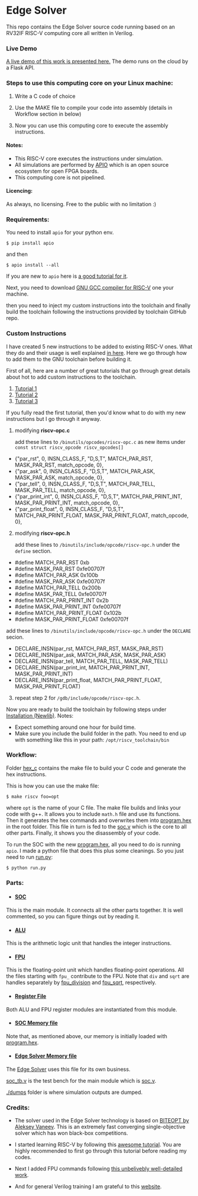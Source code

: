 # Edge Solver
This repo contains the Edge Solver source code running based on an RV32IF RISC-V computing core all written in Verilog.

### Live Demo
[A live demo of this work is presented here.](https://parniatech.com/demo)
The demo runs on the cloud by a Flask API.



### Steps to use this computing core on your Linux machine:

1. Write a C code of choice

2. Use the MAKE file to compile your code into assembly (details in Workflow section in below)

3. Now you can use this computing core to execute the assembly instructions.

#### Notes:
- This RISC-V core executes the instructions under simulation.
- All simulations are performed by [APIO](https://apiodoc.readthedocs.io/en/stable/) which is an open source ecosystem for open FPGA boards.
- This computing core is not pipelined.

#### Licencing:
As always, no licensing. Free to the public with no limitation :)



### Requirements:

You need to install `apio` for your python env.

    $ pip install apio
and then

    $ apio install --all

If you are new to `apio` here is [a good tutorial for it](https://www.youtube.com/watch?v=lLg1AgA2Xoo&list=PLEBQazB0HUyT1WmMONxRZn9NmQ_9CIKhb).

Next, you need to download [GNU GCC compiler for RISC-V](https://github.com/riscv-collab/riscv-gnu-toolchain) one your machine.

then you need to inject my custom instructions into the toolchain and finally build the toolchain following the instructions provided by toolchain GitHub repo.


### Custom Instructions

I have created 5 new instructions to be added to existing RISC-V ones.
What they do and their usage is well explained [in here](https://parniatech.com/demo).
Here we go through how to add them to the GNU toolchain before building it.

First of all, here are a number of great tutorials that go through great details about hot to add custom instructions to the toolchain.
1. [Tutorial 1](https://hsandid.github.io/posts/risc-v-custom-instruction/)
2. [Tutorial 2](https://medium.com/@viveksgt/adding-custom-instructions-compilation-support-to-riscv-toolchain-78ce1b6efcf4)
3. [Tutorial 3](https://phdbreak99.github.io/riscv-training/16-demo.custom-inst/)

If you fully read the first tutorial, then you'd know what to do with my new instructions but I go through it anyway.

1. modifying **riscv-opc.c**
    
    add these lines to `/binutils/opcodes/riscv-opc.c` as new items under `const struct riscv_opcode riscv_opcodes[]`
    
* {"par_rst", 0, INSN_CLASS_F, "D,S,T", MATCH_PAR_RST, MASK_PAR_RST, match_opcode, 0},
* {"par_ask", 0, INSN_CLASS_F, "D,S,T", MATCH_PAR_ASK, MASK_PAR_ASK, match_opcode, 0},
* {"par_tell", 0, INSN_CLASS_F, "D,S,T", MATCH_PAR_TELL, MASK_PAR_TELL, match_opcode, 0},
* {"par_print_int", 0, INSN_CLASS_F, "D,S,T", MATCH_PAR_PRINT_INT, MASK_PAR_PRINT_INT, match_opcode, 0},
* {"par_print_float", 0, INSN_CLASS_F, "D,S,T", MATCH_PAR_PRINT_FLOAT, MASK_PAR_PRINT_FLOAT, match_opcode, 0},



2. modifying **riscv-opc.h**

    add these lines to `/binutils/include/opcode/riscv-opc.h` under the `define` section.

  
* #define MATCH_PAR_RST 0xb
* #define MASK_PAR_RST 0xfe00707f
* #define MATCH_PAR_ASK 0x100b
* #define MASK_PAR_ASK 0xfe00707f
* #define MATCH_PAR_TELL 0x200b
* #define MASK_PAR_TELL 0xfe00707f
* #define MATCH_PAR_PRINT_INT 0x2b
* #define MASK_PAR_PRINT_INT 0xfe00707f
* #define MATCH_PAR_PRINT_FLOAT 0x102b
* #define MASK_PAR_PRINT_FLOAT 0xfe00707f


add these lines to `/binutils/include/opcode/riscv-opc.h` under the `DECLARE` secion.


* DECLARE_INSN(par_rst, MATCH_PAR_RST, MASK_PAR_RST)
* DECLARE_INSN(par_ask, MATCH_PAR_ASK, MASK_PAR_ASK)
* DECLARE_INSN(par_tell, MATCH_PAR_TELL, MASK_PAR_TELL)
* DECLARE_INSN(par_print_int, MATCH_PAR_PRINT_INT, MASK_PAR_PRINT_INT)
* DECLARE_INSN(par_print_float, MATCH_PAR_PRINT_FLOAT, MASK_PAR_PRINT_FLOAT)


3. repeat step 2 for `/gdb/include/opcode/riscv-opc.h`.

Now you are ready to build the toolchain by following steps under [Installation (Newlib)](https://github.com/riscv-collab/riscv-gnu-toolchain).
Notes:
* Expect something around one hour for build time.
* Make sure you include the build folder in the path. You need to end up with something like this in your path: `/opt/riscv_toolchain/bin`


### Workflow:

Folder [hex_c](./hex_c) contains the make file to build your C code and generate 
the hex instructions.


This is how you can use the make file:

    $ make riscv foo=opt

where `opt` is the name of your C file. The make file builds and links your code with g++.
It allows you to include <code>math.h</code> file and use its functions. Then it generates the hex commands
and overwrites them into [program.hex](./program.hex) in the root folder. 
This file in turn is fed to the [soc.v](./soc.v) which is the core to all other parts.
Finally, it shows you the disassembly of your code.


To run the SOC with the new [program.hex](./program.hex), all you need to do is running `apio`.
I made a python file that does this plus some cleanings. So you just need to run [run.py](./run.py):

    $ python run.py





### Parts:

* #### [SOC](soc.v)
This is the main module. It connects all the other parts together.
It is well commented, so you can figure things out by reading it.

* #### [ALU](alu.v)
This is the arithmetic logic unit that handles the integer instructions.


* #### [FPU](fpu.v)
This is the floating-point unit which handles floating-point operations.
All the files starting with `fpu_` contribute to the FPU.
Note that `div` and `sqrt` are handles separately by [fpu_division](./fpu_division.v) and [fpu_sqrt](./fpu_sqrt.v), respectively.

* #### [Register File](register_file.v)
Both ALU and FPU register modules are instantiated from this module.

* #### [SOC Memory file](memory.v)
Note that, as mentioned above, our memory is initially loaded with [program.hex](program.hex).

* #### [Edge Solver Memory file](memory_frame.v)
The [Edge Solver](bite_operations.v) uses this file for its own business.


[soc_tb.v](soc_tb.v) is the test bench for the main module which is [soc.v](soc.v).

[./dumps](./dumps) folder is where simulation outputs are dumped.



### Credits:

* The solver used in the Edge Solver technology is based on [BITEOPT by Aleksey Vaneev](https://github.com/avaneev/biteopt).
This is an extremely fast converging single-objective solver which has won black-box competitions.

* I started learning RISC-V by following this [awesome tutorial](https://github.com/BrunoLevy/learn-fpga/blob/master/FemtoRV/TUTORIALS/FROM_BLINKER_TO_RISCV/README.md). You are highly recommended to first go through this tutorial before reading my codes.
* Next I added FPU commands following [this unbelivebly well-detailed work](https://www.youtube.com/watch?v=rYkVdJnVJFQ&list=PLlO9sSrh8HrwcDHAtwec1ycV-m50nfUVs&index=1).
* And for general Verilog training I am grateful to this [website](https://projectf.io/).

